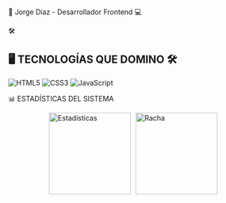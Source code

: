 🚀 Jorge Diaz - Desarrollador Frontend 💻


🛠 <br>
## 🖥️ **TECNOLOGÍAS QUE DOMINO** 🛠

<img src="https://img.shields.io/badge/HTML5-E34F26?style=for-the-badge&logo=html5&logoColor=white&labelColor=black" alt="HTML5"/>
<img src="https://img.shields.io/badge/CSS3-1572B6?style=for-the-badge&logo=css3&logoColor=white&labelColor=black" alt="CSS3"/>
<img src="https://img.shields.io/badge/JavaScript-F7DF1E?style=for-the-badge&logo=javascript&logoColor=black&labelColor=black" alt="JavaScript"/>
<br>

📊 ESTADÍSTICAS DEL SISTEMA
<div style="display: flex; justify-content: center; gap: 10px; flex-wrap: wrap;"> <img src="https://github-readme-stats.vercel.app/api?username=JorgeDiaz&show_icons=true&theme=dark&hide_border=true&bg_color=000000&title_color=00ff41&text_color=00ff88&icon_color=00ff41" alt="Estadísticas" height="165"/> <img src="https://github-readme-streak-stats.herokuapp.com/?user=JorgeDiaz&theme=dark&hide_border=true&background=000000&stroke=00ff41&ring=00ff41&fire=00ff41&currStreakNum=00ff88&currStreakLabel=00ff88&sideNums=00ff88&sideLabels=00ff88&dates=00ff88" alt="Racha" height="165"/> </div>

